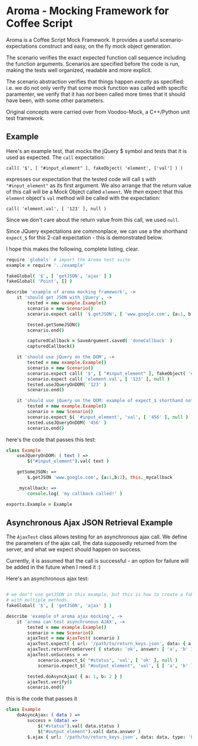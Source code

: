 # Aroma - Mocking Framework for Coffee Script

Aroma is a Coffee Script Mock Framework. It provides a useful scenario-expectations construct and easy, on the fly mock object generation.

The scenario verifies the exact expected function call sequence including the function arguments. Scenarios are specified before the code is run, making the tests well organized, readable and more explicit. 

The scenario abstraction verifies that things happen *exactly* as specified: i.e. we do not only verify that some mock function was called with specific paramenter, we verify that it has *not* been called more times that it should have been, with some other parameters.

Original concepts were carried over from Voodoo-Mock, a C++/Python unit test framework.


## Example
Here's an example test, that mocks the jQuery $ symbol and tests that it is used as expected. 
The `call` expectation: 

	call( '$', [ "#input_element" ], fakeObject( 'element', ['val'] ) )

expresses our expectation that the tested code will call `$` with `"#input_element"` as its first argument. We also arrange that
the return value of this call will be a Mock Object called `element`.
We *then* expect that this `element` object's `val` method will be called with the expectation:

	call( 'element.val', [ '123' ], null )

Since we don't care about the return value from this call, we used `null`.

Since JQuery expectations are commonplace, we can use a the shorthand `expect_$` for this 2-call expectation - this is demonstrated below.
	

I hope this makes the following, complete listing, clear.


```coffeescript
require 'globals' # import the Aroma test suite
example = require '../example'

fakeGlobal( '$', [ 'getJSON', 'ajax' ] )
fakeGlobal( 'Point', [] )

describe 'example of aroma mocking framework', ->
	it 'should get JSON with jQuery', ->
		tested = new example.Example()
		scenario = new Scenario()
		scenario.expect call( '$.getJSON', [ 'www.google.com', {a:1, b:2}, new SaveArgument( 'doneCallback' ) ], null )

		tested.getSomeJSON()
		scenario.end()

		capturedCallback = SaveArgument.saved( 'doneCallback' )
		capturedCallback()

	it 'should use jQuery on the DOM', ->
		tested = new example.Example()
		scenario = new Scenario()
		scenario.expect call( '$', [ "#input_element" ], fakeObject( 'element', ['val'] ) )
		scenario.expect call( 'element.val', [ '123' ], null )
		tested.useJQueryOnDOM( '123' )
		scenario.end()

	it 'should use jQuery on the DOM: example of expect_$ shorthand notation', ->
		tested = new example.Example()
		scenario = new Scenario()
		scenario.expect_$( '#input_element', 'val', [ '456' ], null )
		tested.useJQueryOnDOM( '456' )
		scenario.end()
```

here's the code that passes this test:
```coffeescript
class Example
	useJQueryOnDOM: ( text ) =>
		$("#input_element").val( text )

	getSomeJSON: =>
		$.getJSON 'www.google.com', {a:1,b:2}, this._mycallback

	_mycallback: =>
		console.log( 'my callback called!' )

exports.Example = Example
```

## Asynchronous Ajax JSON Retrieval Example
The `AjaxTest` class allows testing for an asynchronous ajax call. We define
the parameters of the ajax call, the data supposedly returned from the server,
and what we expect should happen on success.

Currently, it is assumed that the call is successful - an option for failure
will be added in the future when I need it :)

Here's an asynchronous ajax test:

```coffeescript

# we don't use getJSON in this example, but this is how to create a fake object
# with multiple methods.
fakeGlobal( '$', [ 'getJSON', 'ajax' ] )

describe 'example of aroma ajax mocking', ->
	it 'aroma can test asynchronous AJAX', ->
		tested = new example.Example()
		scenario = new Scenario()
		ajaxTest = new AjaxTest( scenario )
		ajaxTest.expect( { url: '/path/to/return_keys.json', data: { a: 1, b: 2 }, type: 'POST' } )
		ajaxTest.returnFromServer( { status: 'ok', answer: [ 'a', 'b' ] } )
		ajaxTest.onSuccess = =>
			scenario.expect_$( "#status", 'val', [ 'ok' ], null )
			scenario.expect_$( "#output_element", 'val', [ [ 'a', 'b' ] ], null )

		tested.doAsyncAjax( { a: 1, b: 2 } )
		ajaxTest.verify()
		scenario.end()
```

this is the code that passes it

```coffeescript
class Example
	doAsyncAjax: ( data ) =>
		success = (data) =>
			$("#status").val( data.status )
			$("#output_element").val( data.answer )
		$.ajax { url: '/path/to/return_keys.json', data: data, type: 'POST', success: success }
```
